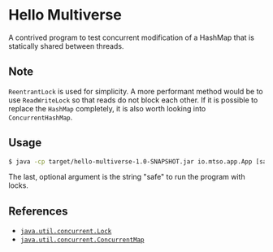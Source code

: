 # Hello Multiverse

A contrived program to test concurrent modification of a HashMap that is statically shared between threads.

## Note

`ReentrantLock` is used for simplicity. A more performant method would
be to use `ReadWriteLock` so that reads do not block each other. If it is possible to
replace the `HashMap` completely, it is also worth looking into `ConcurrentHashMap`.

## Usage

```sh
$ java -cp target/hello-multiverse-1.0-SNAPSHOT.jar io.mtso.app.App [safe|unsafe]
```

The last, optional argument is the string "safe" to run the program with locks.

## References

- [`java.util.concurrent.Lock`](https://docs.oracle.com/javase/7/docs/api/java/util/concurrent/locks/Lock.html)
- [`java.util.concurrent.ConcurrentMap`](https://docs.oracle.com/javase/8/docs/api/java/util/concurrent/ConcurrentMap.html)
